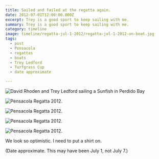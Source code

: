 ```yaml
---
title: Sailed and failed at the regatta again.
date: 2012-07-01T12:00:00.000Z
excerpt: Trey is a good sport to keep sailing with me.
summary: Trey is a good sport to keep sailing with me.
category: timeline
image: timeline/regatta-jul-1-2012/regatta-jul-1-2012-on-boat.jpg
tags:
  - post 
  - Pensacola
  - regattas
  - boats
  - Trey Ledford
  - Turfgrass Cup
  - date approximate

---
```


![David Rhoden and Trey Ledford sailing a Sunfish in Perdido Bay](/static/img/timeline/regatta-jul-1-2012/regatta-jul-1-2012-on-boat.jpg "David Rhoden and Trey Ledford sailing a Sunfish in Perdido Bay")

![Pensacola Regatta 2012.](/static/img/timeline/regatta-jul-1-2012/regatta-start-line-jul-1-2012.jpg)

![Pensacola Regatta 2012.](/static/img/timeline/regatta-jul-1-2012/regatta-jul-1-2012.jpg)

![Pensacola Regatta 2012.](/static/img/timeline/regatta-jul-1-2012/regatta-jul-1-2012-on-boat.jpg)

![Pensacola Regatta 2012.](/static/img/timeline/regatta-jul-1-2012/regatta-champs-jul-1-2012.jpg)


We look so optimistic. I need to put a shirt on.

(Date approximate. This may have been July 1, not July 7.)